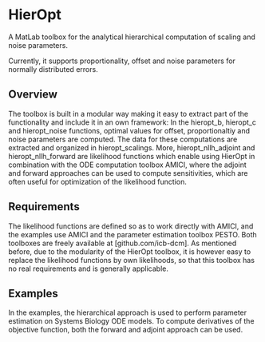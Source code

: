 # HierOpt

A MatLab toolbox for the analytical hierarchical computation of scaling and noise parameters. 

Currently, it supports proportionality, offset and noise parameters for normally distributed errors.

## Overview

The toolbox is built in a modular way making it easy to extract part of the functionality and include it in an own framework:
In the hieropt_b, hieropt_c and hieropt_noise functions, optimal values for offset, proportionaltiy and noise parameters are computed. The data for these computations are extracted and organized in hieropt_scalings. More, hieropt_nllh_adjoint and hieropt_nllh_forward are likelihood functions which enable using HierOpt in combination with the ODE computation toolbox AMICI, where the adjoint and forward approaches can be used to compute sensitivities, which are often useful for optimization of the likelihood function.

## Requirements

The likelihood functions are defined so as to work directly with AMICI, and the examples use AMICI and the parameter estimation toolbox PESTO. Both toolboxes are freely available at [github.com/icb-dcm].
As mentioned before, due to the modularity of the HierOpt toolbox, it is however easy to replace the likelihood functions by own likelihoods, so that this toolbox has no real requirements and is generally applicable.

## Examples

In the examples, the hierarchical approach is used to perform parameter estimation on Systems Biology ODE models. To compute derivatives of the objective function, both the forward and adjoint approach can be used.